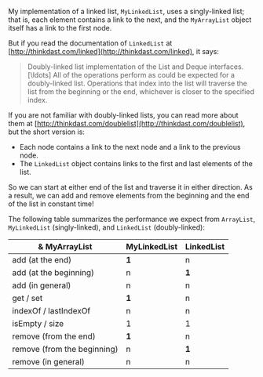 My implementation of a linked list, `MyLinkedList`, uses a singly-linked list; that is, each element contains a link to the next, and the `MyArrayList` object itself has a link to the first node.


But if you read the documentation of `LinkedList` at [http://thinkdast.com/linked](http://thinkdast.com/linked), it says:



> Doubly-linked list implementation of the List and Deque
> interfaces. [\ldots] All of the operations perform as
> could be expected for a doubly-linked list. Operations that
> index into the list will traverse the list from the beginning or the
> end, whichever is closer to the specified index.


If you are not familiar with doubly-linked lists, you can read more about them at [http://thinkdast.com/doublelist](http://thinkdast.com/doublelist), but the short version is:



*  Each node contains a link to the next node and a link to the previous node.
*  The `LinkedList` object contains links to the first and last elements of the list. 

So we can start at either end of the list and traverse it in either direction. As a result, we can add and remove elements from the beginning and the end of the list in constant time!


The following table summarizes the performance we expect from `ArrayList`, `MyLinkedList` (singly-linked), and `LinkedList` (doubly-linked):

|& MyArrayList|MyLinkedList|LinkedList|
|-|-|-|
|add (at the end)|**1**|n|**1**|
|add (at the beginning)|n|**1**|**1**|
|add (in general)|n|n|n|
|get / set|**1**|n|n|
|indexOf / lastIndexOf|n|n|n|
|isEmpty / size|1|1|1|
|remove (from the end)|**1**|n|**1**|
|remove (from the beginning)|n|**1**|**1**|
|remove (in general)|n|n|n|